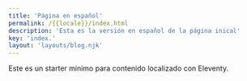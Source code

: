 ```yaml
---
title: 'Página en español'
permalink: /{{locale}}/index.html
description: 'Esta es la versión en español de la página inical'
key: 'index.'
layout: 'layouts/blog.njk'
---
```


Este es un starter mínimo para contenido localizado con Eleventy.